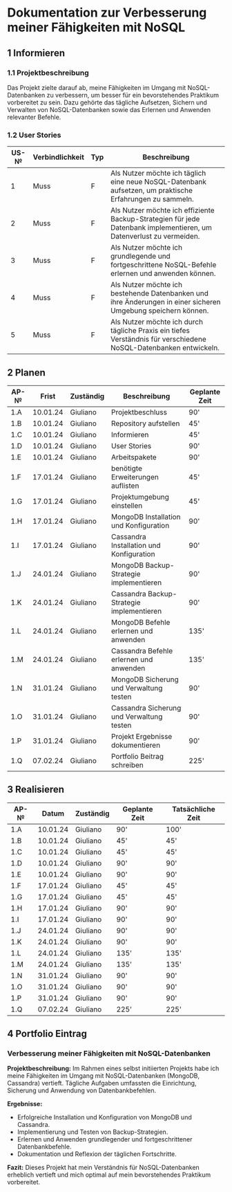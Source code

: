 # Dokumentation zur Verbesserung meiner Fähigkeiten mit NoSQL

## 1 Informieren

### 1.1 Projektbeschreibung

Das Projekt zielte darauf ab, meine Fähigkeiten im Umgang mit NoSQL-Datenbanken zu verbessern, um besser für ein bevorstehendes Praktikum vorbereitet zu sein. Dazu gehörte das tägliche Aufsetzen, Sichern und Verwalten von NoSQL-Datenbanken sowie das Erlernen und Anwenden relevanter Befehle.

### 1.2 User Stories

| US-№ | Verbindlichkeit | Typ | Beschreibung                                                                                                              |
| ---- | --------------- | --- | ------------------------------------------------------------------------------------------------------------------------- |
| 1    | Muss            | F   | Als Nutzer möchte ich täglich eine neue NoSQL-Datenbank aufsetzen, um praktische Erfahrungen zu sammeln.                   |
| 2    | Muss            | F   | Als Nutzer möchte ich effiziente Backup-Strategien für jede Datenbank implementieren, um Datenverlust zu vermeiden.       |
| 3    | Muss            | F   | Als Nutzer möchte ich grundlegende und fortgeschrittene NoSQL-Befehle erlernen und anwenden können.                       |
| 4    | Muss            | F   | Als Nutzer möchte ich bestehende Datenbanken und ihre Änderungen in einer sicheren Umgebung speichern können.             |
| 5    | Muss            | F   | Als Nutzer möchte ich durch tägliche Praxis ein tiefes Verständnis für verschiedene NoSQL-Datenbanken entwickeln.          |

## 2 Planen

| AP-№ | Frist    | Zuständig | Beschreibung                              | Geplante Zeit |
| ---- | -------- | --------- | ----------------------------------------- | ------------- |
| 1.A  | 10.01.24 | Giuliano  | Projektbeschluss                          | 90'           |
| 1.B  | 10.01.24 | Giuliano  | Repository aufstellen                     | 45'           |
| 1.C  | 10.01.24 | Giuliano  | Informieren                               | 45'           |
| 1.D  | 10.01.24 | Giuliano  | User Stories                              | 90'           |
| 1.E  | 10.01.24 | Giuliano  | Arbeitspakete                             | 90'           |
| 1.F  | 17.01.24 | Giuliano  | benötigte Erweiterungen auflisten         | 45'           |
| 1.G  | 17.01.24 | Giuliano  | Projektumgebung einstellen                | 45'           |
| 1.H  | 17.01.24 | Giuliano  | MongoDB Installation und Konfiguration    | 90'           |
| 1.I  | 17.01.24 | Giuliano  | Cassandra Installation und Konfiguration  | 90'           |
| 1.J  | 24.01.24 | Giuliano  | MongoDB Backup-Strategie implementieren   | 90'           |
| 1.K  | 24.01.24 | Giuliano  | Cassandra Backup-Strategie implementieren | 90'           |
| 1.L  | 24.01.24 | Giuliano  | MongoDB Befehle erlernen und anwenden     | 135'          |
| 1.M  | 24.01.24 | Giuliano  | Cassandra Befehle erlernen und anwenden   | 135'          |
| 1.N  | 31.01.24 | Giuliano  | MongoDB Sicherung und Verwaltung testen   | 90'           |
| 1.O  | 31.01.24 | Giuliano  | Cassandra Sicherung und Verwaltung testen | 90'           |
| 1.P  | 31.01.24 | Giuliano  | Projekt Ergebnisse dokumentieren          | 90'           |
| 1.Q  | 07.02.24 | Giuliano  | Portfolio Beitrag schreiben               | 225'          |

## 3 Realisieren

| AP-№ | Datum    | Zuständig | Geplante Zeit | Tatsächliche Zeit |
| ---- | -------- | --------- | ------------- | ----------------- |
| 1.A  | 10.01.24 | Giuliano  | 90'           | 100'              |
| 1.B  | 10.01.24 | Giuliano  | 45'           | 45'               |
| 1.C  | 10.01.24 | Giuliano  | 45'           | 45'               |
| 1.D  | 10.01.24 | Giuliano  | 90'           | 90'               |
| 1.E  | 10.01.24 | Giuliano  | 90'           | 90'               |
| 1.F  | 17.01.24 | Giuliano  | 45'           | 45'               |
| 1.G  | 17.01.24 | Giuliano  | 45'           | 45'               |
| 1.H  | 17.01.24 | Giuliano  | 90'           | 90'               |
| 1.I  | 17.01.24 | Giuliano  | 90'           | 90'               |
| 1.J  | 24.01.24 | Giuliano  | 90'           | 90'               |
| 1.K  | 24.01.24 | Giuliano  | 90'           | 90'               |
| 1.L  | 24.01.24 | Giuliano  | 135'          | 135'              |
| 1.M  | 24.01.24 | Giuliano  | 135'          | 135'              |
| 1.N  | 31.01.24 | Giuliano  | 90'           | 90'               |
| 1.O  | 31.01.24 | Giuliano  | 90'           | 90'               |
| 1.P  | 31.01.24 | Giuliano  | 90'           | 90'               |
| 1.Q  | 07.02.24 | Giuliano  | 225'          | 225'              |



## 4 Portfolio Eintrag

### Verbesserung meiner Fähigkeiten mit NoSQL-Datenbanken

**Projektbeschreibung:**
Im Rahmen eines selbst initiierten Projekts habe ich meine Fähigkeiten im Umgang mit NoSQL-Datenbanken (MongoDB, Cassandra) vertieft. Tägliche Aufgaben umfassten die Einrichtung, Sicherung und Anwendung von Datenbankbefehlen.

**Ergebnisse:**
- Erfolgreiche Installation und Konfiguration von MongoDB und Cassandra.
- Implementierung und Testen von Backup-Strategien.
- Erlernen und Anwenden grundlegender und fortgeschrittener Datenbankbefehle.
- Dokumentation und Reflexion der täglichen Fortschritte.

**Fazit:**
Dieses Projekt hat mein Verständnis für NoSQL-Datenbanken erheblich vertieft und mich optimal auf mein bevorstehendes Praktikum vorbereitet.
